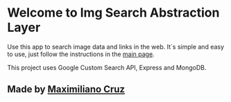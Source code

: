 Welcome to Img Search Abstraction Layer
=======================================

Use this app to search image data and links in the web. It´s simple and easy to use, just follow the instructions in the [main page](https://img-search-abstraction-layer-fcc.glitch.me/).

This project uses Google Custom Search API, Express and MongoDB.


Made by [Maximiliano Cruz](https://github.com/maxi7587)
-------------------------------------------------------
